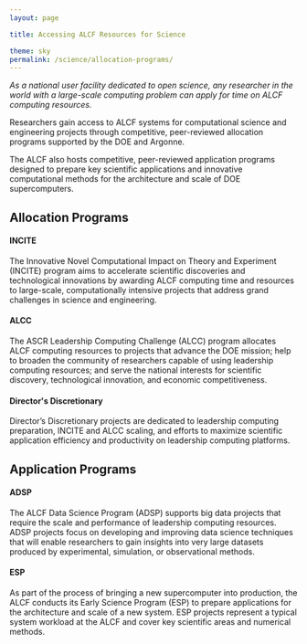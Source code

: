 ```yaml
---
layout: page

title: Accessing ALCF Resources for Science

theme: sky
permalink: /science/allocation-programs/
---
```

*As a national user facility dedicated to open science, any researcher in the world with a large-scale computing problem can apply for time on ALCF computing resources.*

Researchers gain access to ALCF systems for computational science and engineering projects through competitive, peer-reviewed allocation programs supported by the DOE and Argonne.

The ALCF also hosts competitive, peer-reviewed application programs designed to prepare key scientific applications and innovative computational methods for the architecture and scale of DOE supercomputers.

## Allocation Programs


#### INCITE
The Innovative Novel Computational Impact on Theory and Experiment (INCITE) program aims to accelerate scientific discoveries and technological innovations by awarding ALCF computing time and resources to large-scale, computationally intensive projects that address grand challenges in science and engineering.

#### ALCC
The ASCR Leadership Computing Challenge (ALCC) program allocates ALCF computing resources to projects that advance the DOE mission; help to broaden the community of researchers capable of using leadership computing resources; and serve the national interests for scientific discovery, technological innovation, and economic competitiveness.

#### Director's Discretionary
Director’s Discretionary projects are dedicated to leadership computing preparation, INCITE and ALCC scaling, and efforts to maximize scientific application efficiency and productivity on leadership computing platforms.

## Application Programs


#### ADSP
The ALCF Data Science Program (ADSP) supports big data projects that require the scale and performance of leadership computing resources. ADSP projects focus on developing and improving data science techniques that will enable researchers to gain insights into very large datasets produced by experimental, simulation, or observational methods.

#### ESP
As part of the process of bringing a new supercomputer into production, the ALCF conducts its Early Science Program (ESP) to prepare applications for the architecture and scale of a new system. ESP projects represent a typical system workload at the ALCF and cover key scientific areas and numerical methods.
